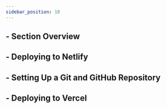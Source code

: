 ```yaml
---
sidebar_position: 10
---
```


## - Section Overview

## - Deploying to Netlify

## - Setting Up a Git and GitHub Repository

## - Deploying to Vercel
